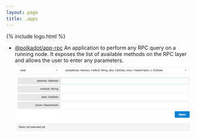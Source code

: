 ```yaml
---
layout: page
title: .apps
---
```


{% include logo.html %}

<div class="grid rows"></div>

- [@polkadot/app-rpc](https://github.com/polkadot-js/app-rpc) An application to perform any RPC query on a running node. It exposes the list of available methods on the RPC layer and allows the user to enter any parameters. ![app-rpc screenshot](assets/app-rpc-01.png)
